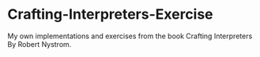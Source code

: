 # Crafting-Interpreters-Exercise
My own implementations and exercises from the book Crafting Interpreters By Robert Nystrom.
